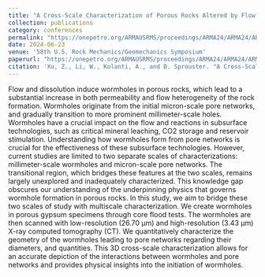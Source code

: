 ```yaml
---
title: "A Cross-Scale Characterization of Porous Rocks Altered by Flow and Dissolution"
collection: publications
category: conferences
permalink: "https://onepetro.org/ARMAUSRMS/proceedings/ARMA24/ARMA24/ARMA-2024-0068/548999"
date: 2024-06-23
venue: '58th U.S. Rock Mechanics/Geomechanics Symposium'
paperurl: "https://onepetro.org/ARMAUSRMS/proceedings/ARMA24/ARMA24/ARMA-2024-0068/548999"
citation: 'Xu, Z., Li, W., Kolanti, A., and D. Sprouster. "A Cross-Scale Characterization of Porous Rocks Altered by Flow and Dissolution." Paper presented at the 58th U.S. Rock Mechanics/Geomechanics Symposium, Golden, Colorado, USA, June 2024. doi: https://doi.org/10.56952/ARMA-2024-0068'
---
```


Flow and dissolution induce wormholes in porous rocks, which lead to a substantial increase in both permeability and flow heterogeneity of the rock formation. Wormholes originate from the initial micron-scale pore networks, and gradually transition to more prominent millimeter-scale holes. Wormholes have a crucial impact on the flow and reactions in subsurface technologies, such as critical mineral leaching, CO2 storage and reservoir stimulation. Understanding how wormholes form from pore networks is crucial for the effectiveness of these subsurface technologies. However, current studies are limited to two separate scales of characterizations: millimeter-scale wormholes and micron-scale pore networks. The transitional region, which bridges these features at the two scales, remains largely unexplored and inadequately characterized. This knowledge gap obscures our understanding of the underpinning physics that governs wormhole formation in porous rocks. In this study, we aim to bridge these two scales of study with multiscale characterization. We create wormholes in porous gypsum specimens through core flood tests. The wormholes are then scanned with low-resolution (26.70 μm) and high-resolution (3.43 μm) X-ray computed tomography (CT). We quantitatively characterize the geometry of the wormholes leading to pore networks regarding their diameters, and quantities. This 3D cross-scale characterization allows for an accurate depiction of the interactions between wormholes and pore networks and provides physical insights into the initiation of wormholes.
